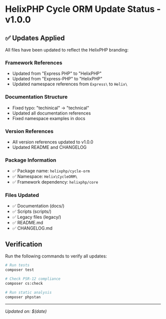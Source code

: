 # HelixPHP Cycle ORM Update Status - v1.0.0

## ✅ Updates Applied

All files have been updated to reflect the HelixPHP branding:

### Framework References
- Updated from "Express PHP" to "HelixPHP"
- Updated from "Express-PHP" to "HelixPHP"
- Updated namespace references from `Express\` to `Helix\`

### Documentation Structure
- Fixed typo: "techinical" → "technical"
- Updated all documentation references
- Fixed namespace examples in docs

### Version References
- All version references updated to v1.0.0
- Updated README and CHANGELOG

### Package Information
- ✅ Package name: `helixphp/cycle-orm`
- ✅ Namespace: `Helix\CycleORM\`
- ✅ Framework dependency: `helixphp/core`

### Files Updated
- ✅ Documentation (docs/)
- ✅ Scripts (scripts/)
- ✅ Legacy files (legacy/)
- ✅ README.md
- ✅ CHANGELOG.md

## Verification
Run the following commands to verify all updates:

```bash
# Run tests
composer test

# Check PSR-12 compliance
composer cs:check

# Run static analysis
composer phpstan
```

---
*Updated on: $(date)*
